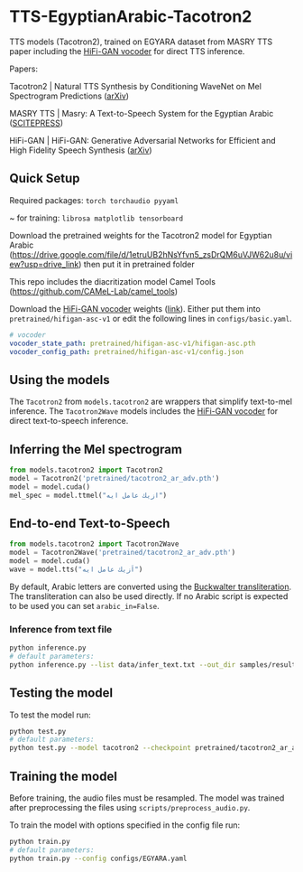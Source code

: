 # TTS-EgyptianArabic-Tacotron2

TTS models (Tacotron2), trained on EGYARA dataset from MASRY TTS paper including the [HiFi-GAN vocoder](https://github.com/jik876/hifi-gan) for direct TTS inference.


Papers:

Tacotron2 | Natural TTS Synthesis by Conditioning WaveNet on Mel Spectrogram Predictions ([arXiv](https://arxiv.org/abs/1712.05884))

MASRY TTS | Masry: A Text-to-Speech System for the Egyptian Arabic ([SCITEPRESS](https://www.scitepress.org/Documents/2023/122443/))

HiFi-GAN  | HiFi-GAN: Generative Adversarial Networks for Efficient and High Fidelity Speech Synthesis ([arXiv](https://arxiv.org/abs/2010.05646))


## Quick Setup
Required packages:
`torch torchaudio pyyaml`

~ for training: `librosa matplotlib tensorboard`




Download the pretrained weights for the Tacotron2 model for Egyptian Arabic (https://drive.google.com/file/d/1etruUB2hNsYfvn5_zsDrQM6uVJW62u8u/view?usp=drive_link) then put it in pretrained folder

This repo includes the diacritization model Camel Tools (https://github.com/CAMeL-Lab/camel_tools)

Download the [HiFi-GAN vocoder](https://github.com/jik876/hifi-gan) weights ([link](https://drive.google.com/u/0/uc?id=1zSYYnJFS-gQox-IeI71hVY-fdPysxuFK&export=download)). Either put them into `pretrained/hifigan-asc-v1` or edit the following lines in `configs/basic.yaml`.

```yaml
# vocoder
vocoder_state_path: pretrained/hifigan-asc-v1/hifigan-asc.pth
vocoder_config_path: pretrained/hifigan-asc-v1/config.json
```

## Using the models

The `Tacotron2` from `models.tacotron2` are wrappers that simplify text-to-mel inference. The `Tacotron2Wave` models includes the [HiFi-GAN vocoder](https://github.com/jik876/hifi-gan) for direct text-to-speech inference.

## Inferring the Mel spectrogram

```python
from models.tacotron2 import Tacotron2
model = Tacotron2('pretrained/tacotron2_ar_adv.pth')
model = model.cuda()
mel_spec = model.ttmel("ازيك عامل ايه")
```



## End-to-end Text-to-Speech

```python
from models.tacotron2 import Tacotron2Wave
model = Tacotron2Wave('pretrained/tacotron2_ar_adv.pth')
model = model.cuda()
wave = model.tts("اَزيك عامل ايه")

```



By default, Arabic letters are converted using the [Buckwalter transliteration](https://en.wikipedia.org/wiki/Buckwalter_transliteration). The transliteration can also be used directly. If no Arabic script is expected to be used you can set `arabic_in=False`.



### Inference from text file
```bash
python inference.py
# default parameters:
python inference.py --list data/infer_text.txt --out_dir samples/results --model tacotron2 --checkpoint pretrained/tacotron2_ar_adv.pth --batch_size 2 --denoise 0
```

## Testing the model
To test the model run:
```bash
python test.py
# default parameters:
python test.py --model tacotron2 --checkpoint pretrained/tacotron2_ar_adv.pth --out_dir samples/test
```




## Training the model
Before training, the audio files must be resampled. The model was trained after preprocessing the files using `scripts/preprocess_audio.py`.

To train the model with options specified in the config file run:
```bash
python train.py
# default parameters:
python train.py --config configs/EGYARA.yaml
```



